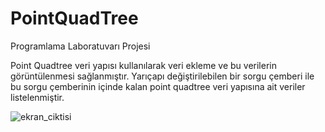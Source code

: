 # PointQuadTree
Programlama Laboratuvarı Projesi

Point  Quadtree veri yapısı kullanılarak veri ekleme ve bu verilerin görüntülenmesi sağlanmıştır. Yarıçapı değiştirilebilen bir sorgu çemberi ile bu sorgu çemberinin içinde kalan point quadtree veri yapısına ait veriler listelenmiştir.



![ekran_ciktisi](https://user-images.githubusercontent.com/29898038/51847944-c0673300-232d-11e9-81c9-74db8429beb7.png)
